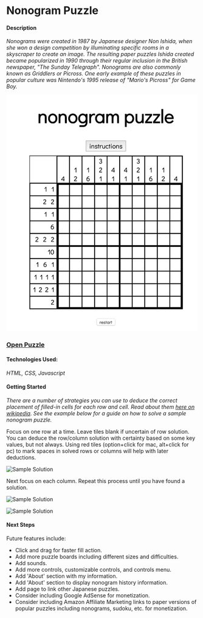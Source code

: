 # Nonogram Puzzle
#### Description
*Nonograms were created in 1987 by Japanese designer Non Ishida, when she won a design competition by illuminating specific rooms in a skyscraper to create an image. The resulting paper puzzles Ishida created became popularized in 1990 through their regular inclusion in the British newspaper, "The Sunday Telegraph". Nonograms are also commonly known as Griddlers or Picross. One early example of these puzzles in popular culture was Nintendo's 1995 release of "Mario's Picross" for Game Boy.*

![Nonogram Screenshot](images/nonogram-screenshot.png "Nonogram Screenshot")

### [Open Puzzle](https://josephcoburn.github.io/nonogram-puzzle/)

#### Technologies Used:
*HTML, CSS, Javascript*

#### Getting Started

*There are a number of strategies you can use to deduce the correct placement of filled-in cells for each row and cell. Read about them 
[here on wikipedia](https://en.wikipedia.org/wiki/Nonogram#Solution_techniques). See the example below for a guide on how to solve a sample nonogram puzzle.*

Focus on one row at a time. Leave tiles blank if uncertain of row solution. You can deduce the row/column solution with certainty based on some key values, but not always. Using red tiles (option+click for mac, alt+click for pc) to mark spaces in solved rows or columns will help with later deductions.

![Sample Solution](https://media.giphy.com/media/j3KGgQhrRKiLps62I3/giphy.gif)


Next focus on each column. Repeat this process until you have found a solution.

![Sample Solution](https://media.giphy.com/media/SqgBF5Zs7fafQIcHrj/giphy.gif)

![Sample Solution](https://media.giphy.com/media/U5IlbOo5IoXEHBwfPn/giphy.gif)

#### Next Steps
Future features include:

- Click and drag for faster fill action.
- Add more puzzle boards including different sizes and difficulties.
- Add sounds.
- Add more controls, customizable controls, and controls menu.
- Add 'About' section with my information.
- Add 'About' section to display nonogram history information.
- Add page to link other Japanese puzzles.
- Consider including Google AdSense for monetization.
- Consider including Amazon Affiliate Marketing links to paper versions of popular puzzles including nonograms, sudoku, etc. for monetization.
